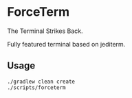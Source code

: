 # ForceTerm

The Terminal Strikes Back.

Fully featured terminal based on jediterm.


## Usage

    ./gradlew clean create
    ./scripts/forceterm
